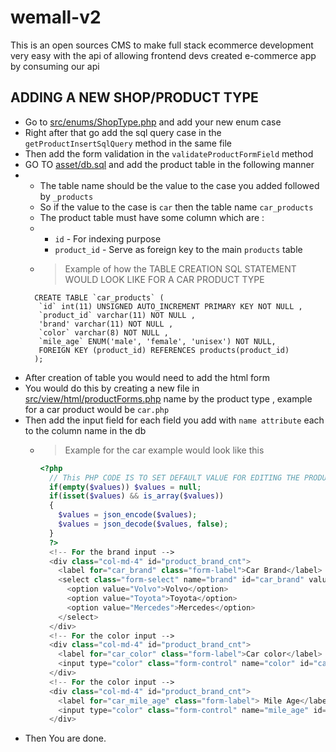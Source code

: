 # wemall-v2

This is an open sources CMS to make full stack ecommerce development very easy with the api of allowing frontend devs created e-commerce app by consuming our api

## ADDING A NEW SHOP/PRODUCT TYPE
- Go to [src/enums/ShopType.php](/src/enums/ShopType.php) and add your new enum case
- Right after that go add the sql query case in the `getProductInsertSqlQuery` method in the same file
- Then add the form validation in the `validateProductFormField` method
- GO TO [asset/db.sql](/assets/private/db.sql) and add the product table in the following manner 
- - The table name should be the value to the case you added followed by `_products` 
  - So if the value to the case is `car` then the table name `car_products`
  - The product table must have some column which are :
  -  - `id` - For indexing purpose
     - `product_id` - Serve as foreign key to the main `products` table
  - > Example of how the TABLE CREATION SQL STATEMENT WOULD LOOK LIKE FOR A CAR PRODUCT TYPE
  ```mysql
    CREATE TABLE `car_products` (
     `id` int(11) UNSIGNED AUTO_INCREMENT PRIMARY KEY NOT NULL ,
     `product_id` varchar(11) NOT NULL ,
     'brand' varchar(11) NOT NULL ,
     `color` varchar(8) NOT NULL ,
     `mile_age` ENUM('male', 'female', 'unisex') NOT NULL,
     FOREIGN KEY (product_id) REFERENCES products(product_id)
    );
    ```
- After creation of table you would need to add the html form
- You would do this by creating a new file in [src/view/html/productForms.php](src/view/html/productForms.php) name by the product type , example for a car product would be `car.php`
- Then add the input field for each field you add with `name attribute` each to the column name in the db
  - > Example for the car example would look like this 
    ```php
    <?php
      // This PHP CODE IS TO SET DEFAULT VALUE FOR EDITING THE PRODUCTS
      if(empty($values)) $values = null;
      if(isset($values) && is_array($values))
      {
        $values = json_encode($values);
        $values = json_decode($values, false);
      }
      ?>
      <!-- For the brand input -->
      <div class="col-md-4" id="product_brand_cnt">
        <label for="car_brand" class="form-label">Car Brand</label>
        <select class="form-select" name="brand" id="car_brand" value="<?=$values?->brand ?? '' ?>">
          <option value="Volvo">Volvo</option>
          <option value="Toyota">Toyota</option>
          <option value="Mercedes">Mercedes</option>
        </select>
      </div>
      <!-- For the color input -->
      <div class="col-md-4" id="product_brand_cnt">
        <label for="car_color" class="form-label">Car color</label>
        <input type="color" class="form-control" name="color" id="car_color" value="<?=$values?->color ?? '' ?>">
      </div>
      <!-- For the color input -->
      <div class="col-md-4" id="product_brand_cnt">
        <label for="car_mile_age" class="form-label"> Mile Age</label>
        <input type="color" class="form-control" name="mile_age" id="car_mile_age" value="<?=$values?->mile_age ?? '' ?>">
      </div>
    ```
- Then You are done.
